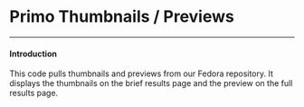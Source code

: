 # Primo Thumbnails / Previews

---

#### Introduction

This code pulls thumbnails and previews from our Fedora repository.  It displays the thumbnails on the brief results page and the preview on the full results page.

